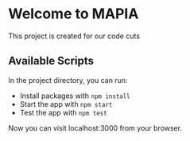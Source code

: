 # Welcome to MAPIA

This project is created for our code cuts

## Available Scripts

In the project directory, you can run:

- Install packages with `npm install`
- Start the app with `npm start`
- Test the app with `npm test`

Now you can visit localhost:3000 from your browser.